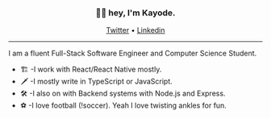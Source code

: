<h3 align="center">👋🏾 hey, I'm Kayode.</h3>

<p align="center">
  <a href="https://twitter.com/kayode0x">Twitter</a> •
  <a href="https://www.linkedin.com/in/kayode0x/">Linkedin</a>
</p>

---

I am a fluent Full-Stack Software Engineer and Computer Science Student.

- 🏗  -I work with React/React Native mostly.
- 🗡  -I mostly write in TypeScript or JavaScript. 
- 🛠  -I also on with Backend systems with Node.js and Express.
- ⚽️  -I love football (!soccer). Yeah I love twisting ankles for fun.
